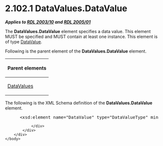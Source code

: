 <html dir="LTR" xmlns:mshelp="http://msdn.microsoft.com/mshelp" xmlns:ddue="http://ddue.schemas.microsoft.com/authoring/2003/5" xmlns:xlink="http://www.w3.org/1999/xlink" xmlns:tool="http://www.microsoft.com/tooltip">
    <head>
        <meta http-equiv="Content-Type" content="text/html; CHARSET=utf-8"></meta>
        <meta name="save" content="history"></meta>
        <title>2.102.1 DataValues.DataValue</title>
        <xml>
            <mshelp:toctitle title="2.102.1 DataValues.DataValue"></mshelp:toctitle>
            <mshelp:rltitle title="[MS-RDL]: DataValues.DataValue"></mshelp:rltitle>
            <mshelp:keyword index="A" term="14d74a4e-4cef-40e7-8414-4e7fb6534233"></mshelp:keyword>
            <mshelp:attr name="DCSext.ContentType" value="open specification"></mshelp:attr>
            <mshelp:attr name="AssetID" value="14d74a4e-4cef-40e7-8414-4e7fb6534233"></mshelp:attr>
            <mshelp:attr name="TopicType" value="kbRef"></mshelp:attr>
            <mshelp:attr name="DCSext.Title" value="[MS-RDL]: DataValues.DataValue" />
        </xml>
    </head>
    <body>
        <div id="header">
            <h1 class="heading">2.102.1 DataValues.DataValue</h1>
        </div>
        <div id="mainSection">
            <div id="mainBody">
                <div id="allHistory" class="saveHistory"></div>
                <div id="sectionSection0" class="section" name="collapseableSection">
                    

<p><b><i>Applies to </i></b><a href="a7e2ad00-07c8-4f6d-80ab-3ad55df7b233.html"><b><i>RDL 2003/10</i></b></a><b>
<i>and </i></b><a href="3ebe2912-4958-4832-b391-cad1f5e13338.html"><b><i>RDL 2005/01</i></b></a></p>

<p>The <b>DataValues.DataValue</b> element specifies a data
value. This element MUST be specified and MUST contain at least one instance.
This element is of type <a href="fdaa1968-b0a0-4f18-b583-8691d13f1ed0.html">DataValue</a>.</p>

<p>Following is the parent element of the <b>DataValues.DataValue</b>
element.</p>

<table>
 <thead>
  <tr>
   <th>
   <p>Parent elements</p>
   </th>
  </tr>
 </thead>
 <tr>
  <td>
  <p><a href="95774c4b-197d-4caf-80a5-9748d63d3e6e.html">DataValues</a></p>
  </td>
 </tr>
</table>

<p>The following is the XML Schema definition of the <b>DataValues.DataValue</b>
element.</p>

<dl>
<dd>
<div><pre> &lt;xsd:element name=&quot;DataValue&quot; type=&quot;DataValueType&quot; minOccurs=&quot;unbounded&quot; /&gt;
</pre></div>
</dd></dl>


                </div>
            </div>
        </div>
    </body>
</html>